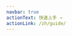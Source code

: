 ```yaml
---
navbar: true
actionText: 快速上手 →
actionLink: /zh/guide/
---
```

<!--
 * @Descripttion: 
 * @version: 
 * @Author: linxiaofen
 * @Date: 2020-09-14 17:06:13
 * @LastEditors: linxiaofen
 * @LastEditTime: 2020-09-23 14:47:30
-->
<demo-1 />